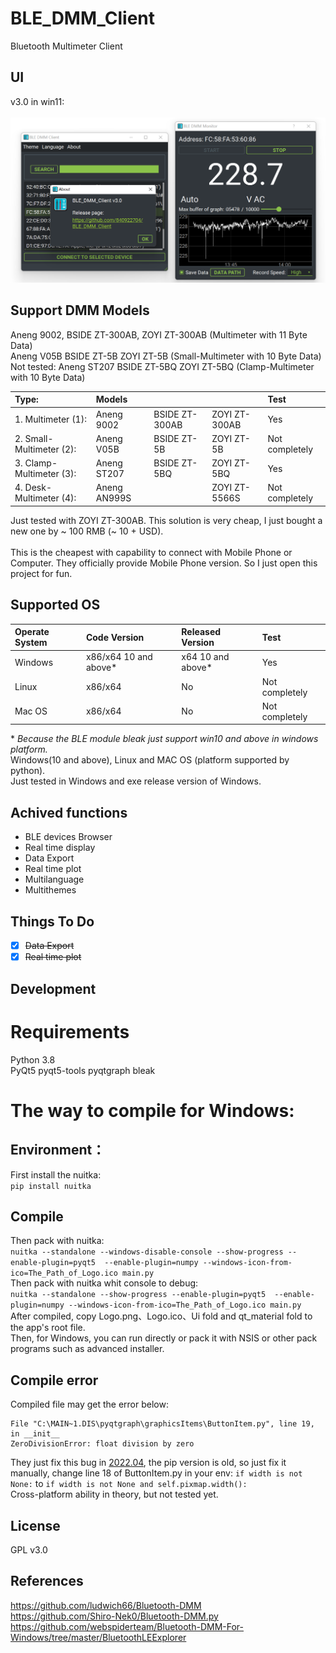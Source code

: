 # BLE_DMM_Client
Bluetooth Multimeter Client
## UI
v3.0 in win11: <br>
<br>
<img width="654" alt="image" src="https://github.com/840922704/BLE_DMM_Client/blob/6b8bd3faa6351fe2b8a9bddaab4d352b38588ce1/UI.png">
## Support DMM Models
Aneng 9002, BSIDE ZT-300AB, ZOYI ZT-300AB (Multimeter with 11 Byte Data) <br>
Aneng V05B	BSIDE ZT-5B	ZOYI ZT-5B (Small-Multimeter with 10 Byte Data) <br>
Not  tested: Aneng ST207	BSIDE ZT-5BQ	ZOYI ZT-5BQ	(Clamp-Multimeter with 10 Byte Data) <br>


| Type:                    | Models       |                |               | Test          |
| :----------------------- | :----------- | :------------- | :------------ | :------------ |
| 1. Multimeter (1):       | Aneng 9002   | BSIDE ZT-300AB | ZOYI ZT-300AB | Yes           |
| 2. Small-Multimeter (2): | Aneng V05B   | BSIDE ZT-5B    | ZOYI ZT-5B    | Not completely|
| 3. Clamp-Multimeter (3): | Aneng ST207  | BSIDE ZT-5BQ   | ZOYI ZT-5BQ   | Yes           |
| 4. Desk-Multimeter (4):  | Aneng AN999S |                | ZOYI ZT-5566S | Not completely|


Just tested with ZOYI ZT-300AB. This solution is very cheap, I just bought a new one by ~ 100 RMB (~ 10 + USD). <br>
<br>
This is the cheapest with capability to connect with Mobile Phone or Computer. They officially provide Mobile Phone version. So I just open this project for fun. <br>
## Supported OS
| Operate System| Code Version         | Released Version | Test          |
| :------------ | :------------------- | :--------------- | :------------ |
| Windows       | x86/x64 10 and above*| x64 10 and above*| Yes           |
| Linux         | x86/x64              | No               | Not completely|
| Mac OS        | x86/x64              | No               | Not completely|

\* *Because the BLE module bleak just support win10 and above in windows platform.* <br>
Windows(10 and above), Linux and MAC OS (platform supported by python). <br>
Just tested in Windows and exe release version of Windows.
## Achived functions
- BLE devices Browser <br>
- Real time display <br>
- Data Export <br>
- Real time plot <br>
- Multilanguage <br>
- Multithemes <br>
## Things To Do
- [x] ~~Data Export~~ <br>
- [x] ~~Real time plot~~ <br>
## Development
# Requirements
Python 3.8 <br>
PyQt5 pyqt5-tools pyqtgraph bleak <br>
# The way to compile for Windows:
## Environment：
First install the nuitka: <br>
`pip install nuitka` <br>
## Compile
Then pack with nuitka: <br>
`nuitka --standalone --windows-disable-console --show-progress --enable-plugin=pyqt5  --enable-plugin=numpy --windows-icon-from-ico=The_Path_of_Logo.ico main.py` <br>
Then pack with nuitka whit console to debug: <br>
`nuitka --standalone --show-progress --enable-plugin=pyqt5  --enable-plugin=numpy --windows-icon-from-ico=The_Path_of_Logo.ico main.py` <br>
After compiled, copy Logo.png、Logo.ico、Ui fold and qt_material fold to the app's root file. <br>
Then, for Windows, you can run directly or pack it with NSIS or other pack programs such as advanced installer. <br>

## Compile error

Compiled file may get the error below:
```
File "C:\MAIN~1.DIS\pyqtgraph\graphicsItems\ButtonItem.py", line 19, in __init__
ZeroDivisionError: float division by zero
```
They just fix this bug in [2022.04](https://github.com/pyqtgraph/pyqtgraph/blob/a237b6e6a606b6625069a39cda9aa072e07e1882/pyqtgraph/graphicsItems/ButtonItem.py), the pip version is old, so just fix it manually, change line 18 of ButtonItem.py in your env:
`if width is not None:` to `if width is not None and self.pixmap.width():` <br>
Cross-platform ability in theory, but not tested yet. <br>

## License
GPL v3.0
## References
https://github.com/ludwich66/Bluetooth-DMM <br>
https://github.com/Shiro-Nek0/Bluetooth-DMM.py <br>
https://github.com/webspiderteam/Bluetooth-DMM-For-Windows/tree/master/BluetoothLEExplorer
